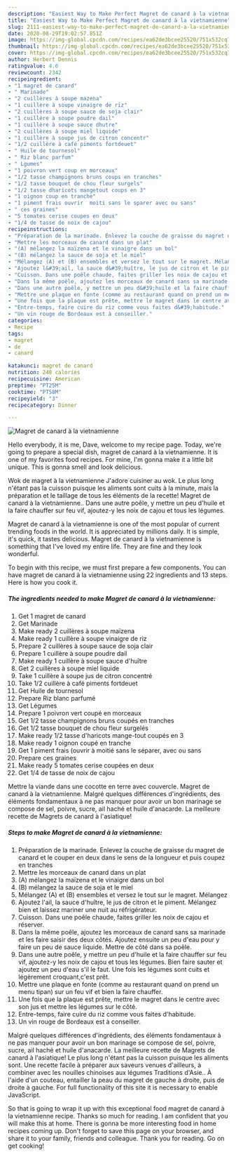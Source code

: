 ```yaml
---
description: "Easiest Way to Make Perfect Magret de canard à la vietnamienne"
title: "Easiest Way to Make Perfect Magret de canard à la vietnamienne"
slug: 2111-easiest-way-to-make-perfect-magret-de-canard-a-la-vietnamienne
date: 2020-08-29T19:02:57.851Z
image: https://img-global.cpcdn.com/recipes/ea62de3bcee25520/751x532cq70/magret-de-canard-a-la-vietnamienne-photo-principale-de-la-recette.jpg
thumbnail: https://img-global.cpcdn.com/recipes/ea62de3bcee25520/751x532cq70/magret-de-canard-a-la-vietnamienne-photo-principale-de-la-recette.jpg
cover: https://img-global.cpcdn.com/recipes/ea62de3bcee25520/751x532cq70/magret-de-canard-a-la-vietnamienne-photo-principale-de-la-recette.jpg
author: Herbert Dennis
ratingvalue: 4.6
reviewcount: 2342
recipeingredient:
- "1 magret de canard"
- " Marinade"
- "2 cuillères à soupe mazena"
- "1 cuillère à soupe vinaigre de riz"
- "2 cuillères à soupe sauce de soja clair"
- "1 cuillère à soupe poudre dail"
- "1 cuillère à soupe sauce dhutre"
- "2 cuillères à soupe miel liquide"
- "1 cuillère à soupe jus de citron concentr"
- "1/2 cuillère à café piments fortdeuet"
- " Huile de tournesol"
- " Riz blanc parfum"
- " Lgumes"
- "1 poivron vert coup en morceaux"
- "1/2 tasse champignons bruns coups en tranches"
- "1/2 tasse bouquet de chou fleur surgels"
- "1/2 tasse dharicots mangetout coups en 3"
- "1 oignon coup en tranche"
- "1 piment frais ouvrir  moiti sans le sparer avec ou sans"
- " ces graines"
- "5 tomates cerise coupes en deux"
- "1/4 de tasse de noix de cajou"
recipeinstructions:
- "Préparation de la marinade. Enlevez la couche de graisse du magret de canard et le couper en deux dans le sens de la longueur et puis coupez en tranches"
- "Mettre les morceaux de canard dans un plat"
- "(A) mélangez la maïzena et le vinaigre dans un bol"
- "(B) mélangez la sauce de soja et le miel"
- "Mélangez (A) et (B) ensembles et versez le tout sur le magret. Mélangez"
- "Ajoutez l&#39;ail, la sauce d&#39;huître, le jus de citron et le piment. Mélangez bien et laissez mariner une nuit au réfrigérateur."
- "Cuisson. Dans une poêle chaude, faites griller les noix de cajou et réserver."
- "Dans la même poêle, ajoutez les morceaux de canard sans sa marinade et les faire saisir des deux côtés. Ajoutez ensuite un peu d&#39;eau pour y faire un peu de sauce liquide. Mettre de côté dans sa poêle."
- "Dans une autre poêle, y mettre un peu d&#39;huile et la faire chauffer sur feu vif, ajoutez-y les noix de cajou et tous les légumes. Bien faire sauter et ajoutez un peu d&#39;eau s&#39;il le faut. Une fois les légumes sont cuits et légèrement croquant,c&#39;est prêt."
- "Mettre une plaque en fonte (comme au restaurant quand on prend un menu tipan) sur un feu vif et bien la faire chauffer."
- "Une fois que la plaque est prête, mettre le magret dans le centre avec son jus et mettre les légumes sur le côté."
- "Entre-temps, faire cuire du riz comme vous faites d&#39;habitude."
- "Un vin rouge de Bordeaux est à conseiller."
categories:
- Recipe
tags:
- magret
- de
- canard

katakunci: magret de canard 
nutrition: 248 calories
recipecuisine: American
preptime: "PT25M"
cooktime: "PT58M"
recipeyield: "3"
recipecategory: Dinner

---
```



![Magret de canard à la vietnamienne](https://img-global.cpcdn.com/recipes/ea62de3bcee25520/751x532cq70/magret-de-canard-a-la-vietnamienne-photo-principale-de-la-recette.jpg)

Hello everybody, it is me, Dave, welcome to my recipe page. Today, we're going to prepare a special dish, magret de canard à la vietnamienne. It is one of my favorites food recipes. For mine, I'm gonna make it a little bit unique. This is gonna smell and look delicious.

Wok de magret à la vietnamienne J&#39;adore cuisiner au wok. Le plus long n&#39;étant pas la cuisson puisque les aliments sont cuits à la minute, mais la préparation et le taillage de tous les éléments de la recette! Magret de canard à la vietnamienne.. Dans une autre poêle, y mettre un peu d&#39;huile et la faire chauffer sur feu vif, ajoutez-y les noix de cajou et tous les légumes.

Magret de canard à la vietnamienne is one of the most popular of current trending foods in the world. It is appreciated by millions daily. It is simple, it's quick, it tastes delicious. Magret de canard à la vietnamienne is something that I've loved my entire life. They are fine and they look wonderful.


To begin with this recipe, we must first prepare a few components. You can have magret de canard à la vietnamienne using 22 ingredients and 13 steps. Here is how you cook it.

<!--inarticleads1-->

##### The ingredients needed to make Magret de canard à la vietnamienne:

1. Get 1 magret de canard
1. Get  Marinade
1. Make ready 2 cuillères à soupe maïzena
1. Make ready 1 cuillère à soupe vinaigre de riz
1. Prepare 2 cuillères à soupe sauce de soja clair
1. Prepare 1 cuillère à soupe poudre dail
1. Make ready 1 cuillère à soupe sauce d&#39;huître
1. Get 2 cuillères à soupe miel liquide
1. Take 1 cuillère à soupe jus de citron concentré
1. Take 1/2 cuillère à café piments fortdeuet
1. Get  Huile de tournesol
1. Prepare  Riz blanc parfumé
1. Get  Légumes
1. Prepare 1 poivron vert coupé en morceaux
1. Get 1/2 tasse champignons bruns coupés en tranches
1. Get 1/2 tasse bouquet de chou fleur surgelés
1. Make ready 1/2 tasse d&#39;haricots mange-tout coupés en 3
1. Make ready 1 oignon coupé en tranche
1. Get 1 piment frais (ouvrir à moitié sans le séparer, avec ou sans
1. Prepare  ces graines
1. Make ready 5 tomates cerise coupées en deux
1. Get 1/4 de tasse de noix de cajou


Mettre la viande dans une cocotte en terre avec couvercle. Magret de canard à la vietnamienne. Malgré quelques différences d&#39;ingrédients, des éléments fondamentaux à ne pas manquer pour avoir un bon marinage se compose de sel, poivre, sucre, ail haché et huile d&#39;anacarde. La meilleure recette de Magrets de canard à l&#39;asiatique! 

<!--inarticleads2-->

##### Steps to make Magret de canard à la vietnamienne:

1. Préparation de la marinade. Enlevez la couche de graisse du magret de canard et le couper en deux dans le sens de la longueur et puis coupez en tranches
1. Mettre les morceaux de canard dans un plat
1. (A) mélangez la maïzena et le vinaigre dans un bol
1. (B) mélangez la sauce de soja et le miel
1. Mélangez (A) et (B) ensembles et versez le tout sur le magret. Mélangez
1. Ajoutez l&#39;ail, la sauce d&#39;huître, le jus de citron et le piment. Mélangez bien et laissez mariner une nuit au réfrigérateur.
1. Cuisson. Dans une poêle chaude, faites griller les noix de cajou et réserver.
1. Dans la même poêle, ajoutez les morceaux de canard sans sa marinade et les faire saisir des deux côtés. Ajoutez ensuite un peu d&#39;eau pour y faire un peu de sauce liquide. Mettre de côté dans sa poêle.
1. Dans une autre poêle, y mettre un peu d&#39;huile et la faire chauffer sur feu vif, ajoutez-y les noix de cajou et tous les légumes. Bien faire sauter et ajoutez un peu d&#39;eau s&#39;il le faut. Une fois les légumes sont cuits et légèrement croquant,c&#39;est prêt.
1. Mettre une plaque en fonte (comme au restaurant quand on prend un menu tipan) sur un feu vif et bien la faire chauffer.
1. Une fois que la plaque est prête, mettre le magret dans le centre avec son jus et mettre les légumes sur le côté.
1. Entre-temps, faire cuire du riz comme vous faites d&#39;habitude.
1. Un vin rouge de Bordeaux est à conseiller.


Malgré quelques différences d&#39;ingrédients, des éléments fondamentaux à ne pas manquer pour avoir un bon marinage se compose de sel, poivre, sucre, ail haché et huile d&#39;anacarde. La meilleure recette de Magrets de canard à l&#39;asiatique! Le plus long n&#39;étant pas la cuisson puisque les aliments sont. Une recette facile à préparer aux saveurs venues d&#39;ailleurs, à combiner avec les nouilles chinoises aux légumes Traditions d&#39;Asie.. À l&#39;aide d&#39;un couteau, entailler la peau du magret de gauche à droite, puis de droite à gauche. For full functionality of this site it is necessary to enable JavaScript. 

So that is going to wrap it up with this exceptional food magret de canard à la vietnamienne recipe. Thanks so much for reading. I am confident that you will make this at home. There is gonna be more interesting food in home recipes coming up. Don't forget to save this page on your browser, and share it to your family, friends and colleague. Thank you for reading. Go on get cooking!
